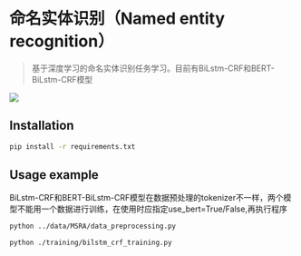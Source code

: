 # 命名实体识别（Named entity recognition）

> 基于深度学习的命名实体识别任务学习。目前有BiLstm-CRF和BERT-BiLstm-CRF模型


![](header.png)

## Installation

```sh
pip install -r requirements.txt
```

## Usage example

BiLstm-CRF和BERT-BiLstm-CRF模型在数据预处理的tokenizer不一样，两个模型不能用一个数据进行训练，在使用时应指定use_bert=True/False,再执行程序

```sh
python ../data/MSRA/data_preprocessing.py
```

```sh
python ./training/bilstm_crf_training.py
```

